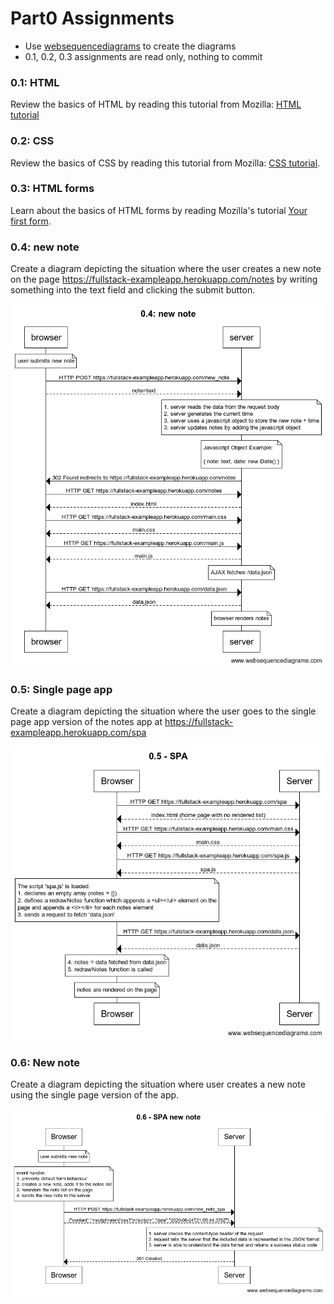 # Part0 Assignments

* Use [websequencediagrams](https://www.websequencediagrams.com/) to create the diagrams
* 0.1, 0.2, 0.3 assignments are read only, nothing to commit

### 0.1: HTML
Review the basics of HTML by reading this tutorial from Mozilla: [HTML tutorial](https://developer.mozilla.org/en-US/docs/Learn/Getting_started_with_the_web/HTML_basics)

### 0.2: CSS
Review the basics of CSS by reading this tutorial from Mozilla: [CSS tutorial](https://developer.mozilla.org/en-US/docs/Learn/Getting_started_with_the_web/CSS_basics).

### 0.3: HTML forms
Learn about the basics of HTML forms by reading Mozilla's tutorial [Your first form](https://developer.mozilla.org/en-US/docs/Learn/HTML/Forms/Your_first_HTML_form).

### 0.4: new note
Create a diagram depicting the situation where the user creates a new note on the page https://fullstack-exampleapp.herokuapp.com/notes by writing something into the text field and clicking the submit button. 

![diagram](./04_newnote/04_diagram.png)

### 0.5: Single page app

Create a diagram depicting the situation where the user goes to the single page app version of the notes app at https://fullstack-exampleapp.herokuapp.com/spa

![diagram](./05_SPA/05_diagram.png)


### 0.6: New note

Create a diagram depicting the situation where user creates a new note using the single page version of the app.

![diagram](./06_SPAnewnote/06_diagram.png)